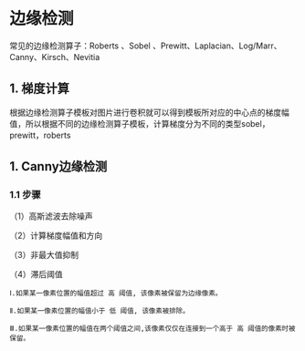 # 边缘检测
常见的边缘检测算子：Roberts 、Sobel 、Prewitt、Laplacian、Log/Marr、Canny、Kirsch、Nevitia
## 1. 梯度计算
根据边缘检测算子模板对图片进行卷积就可以得到模板所对应的中心点的梯度幅值，所以根据不同的边缘检测算子模板，计算梯度分为不同的类型sobel，prewitt，roberts
## 1. Canny边缘检测
### 1.1 步骤
（1）高斯滤波去除噪声

（2）计算梯度幅值和方向

（3）非最大值抑制

（4）滞后阈值

    Ⅰ.如果某一像素位置的幅值超过 高 阈值, 该像素被保留为边缘像素。

    Ⅱ.如果某一像素位置的幅值小于 低 阈值, 该像素被排除。

    Ⅲ.如果某一像素位置的幅值在两个阈值之间,该像素仅仅在连接到一个高于 高 阈值的像素时被保留。

